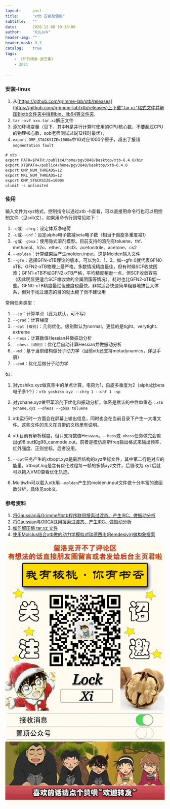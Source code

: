 ```yaml
---
layout:     post
title:      "xtb 安装及使用"
subtitle:   ""
date:       2020-12-08 19:38:00
author:     "XiLock"
header-img: ""
header-mask: 0.3
catalog:    true
tags:
    - 《斤竹精舍·游艺集》
    - 2021

---
```



### 安装-linux
1. 从[https://github.com/grimme-lab/xtb/releases](https://github.com/grimme-lab/xtb/releases)上下载".tar.xz"格式文件并解压到xtb文件夹中得到bin、lib64等文件夹.
1. `tar -xvf xxx.tar.xz`解压文件
1. 添加环境变量（见下，其中N是并行计算时使用的CPU核心数，不要超过CPU的物理核心数，sob老师测试过说12核时最优），
1. `export OMP_STACKSIZE=1000m`中1G对应1000个原子，超出了报错`segmentation fault `

```
# xtb
export PATH=$PATH:/public4/home/pgv3848/Desktop/xtb-6.4.0/bin
export XTBPATH=/public4/home/pgv3848/Desktop/xtb-6.4.0
export OMP_NUM_THREADS=12
export MKL_NUM_THREADS=12
export OMP_STACKSIZE=1000m
ulimit -s unlimited
```


### 使用
输入文件为xyz格式，控制指令以通过xtb -h查看，可以直接用命令行也可以用控制文件（见sob文），如果用命令行则常见如下：  
1. `-c`或`--chrg`：设定体系净电荷
1. `-u`或`--uhf`：设定alpha电子数减beta电子数（相当于自旋多重度减1）
1. `-g`或`--gbsa`：使用隐式溶剂模型。目前支持的溶剂有toluene、thf、methanol、h2o、ether、chcl3、acetonitrile、acetone、cs2
1. `--molden`：计算结束后产生molden.input，这是Molden输入文件
1. `--gfn`：选择GFN-xTB理论的版本，可以为0、1、2。如--gfn 0就代表GFN0-xTB。GFN2-xTB物理上最严格，多数情况精度最佳，但有时候SCF收敛困难；GFN1-xTB不如GFN2-xTB严格，平均精度稍逊一点，但SCF收敛容易（因此明显更适合SCF难收敛的金属团簇等情况），耗时也比GFN2-xTB低一些。GFN0-xTB精度最烂但速度也最快，非常适合快速简单粗暴地搞巨大体系，但对于找过渡态的目的就太糙了而不建议用

常用任务类型：  
1. `--sp`：计算单点（此为默认，可不写）
1. `--grad`：计算梯度
1. `--opt [级别]`：几何优化。级别默认为normal，更佳的是tight、verytight、extreme
1. `--hess`：计算数值Hessian并做振动分析
1. `--ohess [级别]`：优化后自动计算Hessian并做振动分析
1. `--md`：基于当前结构做分子动力学（目前xtb还支持metadynamics，详见手册）
1. `--omd`：优化后做分子动力学

如：
1. 对yoshiko.xyz做真空中的单点计算，电荷为1，自旋多重度为2（alpha比beta电子多1个）：`xtb yoshiko.xyz --chrg 1 --uhf 1 -sp`
1. 对yohane.xyz做甲苯溶剂下优化和振动分析。体系是默认的中性单重态：`xtb yohane.xyz --ohess --gbsa toluene`

1. xtb运行时一方面会在屏幕上输出信息，同时也会在当前目录下产生一大堆文件。这些文件的含义在自带的文档里有说明。
1. xtb目前有解析梯度，但只支持数值Hessian。`--hess`或`-ohess`任务做完会输出g98.out和g98_canmode.out。前者是模仿高斯freq输出格式来输出频率、红外强度、正则坐标。后者没用。
1. `--opt`任务产生的xtbopt.xyz是最后结构的xyz坐标文件，其中第二行是对应的能量。xtbopt.log是含有优化过程每一帧的多帧xyz文件，后缀改为.xyz后就可以拖入VMD查看优化轨迹。
1. Multiwfn可以载入xtb用`--molden`产生的molden.input文件做十分丰富的波函数分析，具体见sob文.

### 参考资料
1. [将Gaussian与Grimme的xtb程序联用搜索过渡态、产生IRC、做振动分析 ](http://sobereva.com/421)
1. [将Gaussian与ORCA联用搜索过渡态、产生IRC、做振动分析](http://sobereva.com/422)
1. [如何解压缩 tar.xz 文件](https://zhuanlan.zhihu.com/p/137121638)
1. [使用Molclus结合xtb做的动力学模拟对瑞德西韦(Remdesivir)做构象搜索](http://bbs.keinsci.com/thread-16255-1-1.html)

![](/img/wc-tail.GIF)
